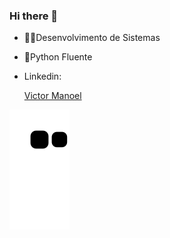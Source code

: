 ### Hi there 👋
- 🧑‍🎓Desenvolvimento de Sistemas
- 📘Python Fluente

- Linkedin: <div class="badge-base LI-profile-badge" data-locale="pt_BR" data-size="medium" data-theme="dark" data-type="VERTICAL" data-vanity="victormanoel-pydev" data-version="v1"><a class="badge-base__link LI-simple-link" href="https://br.linkedin.com/in/victormanoel-pydev?trk=profile-badge">Victor Manoel</a></div>

![Snake animation](https://github.com/mvictorsilva/mvictorsilva/blob/output/github-contribution-grid-snake.svg)
